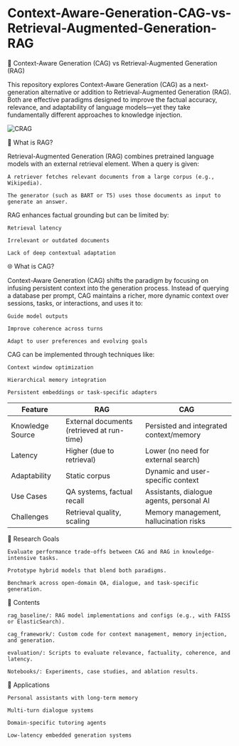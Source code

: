 # Context-Aware-Generation-CAG-vs-Retrieval-Augmented-Generation-RAG

📘 Context-Aware Generation (CAG) vs Retrieval-Augmented Generation (RAG)

This repository explores Context-Aware Generation (CAG) as a next-generation alternative or addition to Retrieval-Augmented Generation (RAG). Both are effective paradigms designed to improve the factual accuracy, relevance, and adaptability of language models—yet they take fundamentally different approaches to knowledge injection.

![CRAG](https://miro.medium.com/v2/resize:fit:1400/1*AEvSVDFW_4VjGTScH3n_Xg.png)

🧠 What is RAG?

Retrieval-Augmented Generation (RAG) combines pretrained language models with an external retrieval element. When a query is given:

    A retriever fetches relevant documents from a large corpus (e.g., Wikipedia).

    The generator (such as BART or T5) uses those documents as input to generate an answer.

RAG enhances factual grounding but can be limited by:

    Retrieval latency

    Irrelevant or outdated documents

    Lack of deep contextual adaptation

🌐 What is CAG?

Context-Aware Generation (CAG) shifts the paradigm by focusing on infusing persistent context into the generation process. Instead of querying a database per prompt, CAG maintains a richer, more dynamic context over sessions, tasks, or interactions, and uses it to:

    Guide model outputs

    Improve coherence across turns

    Adapt to user preferences and evolving goals

CAG can be implemented through techniques like:

    Context window optimization

    Hierarchical memory integration

    Persistent embeddings or task-specific adapters


| Feature          | RAG                                        | CAG                                      |
| ---------------- | ------------------------------------------ | ---------------------------------------- |
| Knowledge Source | External documents (retrieved at run-time) | Persisted and integrated context/memory  |
| Latency          | Higher (due to retrieval)                  | Lower (no need for external search)      |
| Adaptability     | Static corpus                              | Dynamic and user-specific context        |
| Use Cases        | QA systems, factual recall                 | Assistants, dialogue agents, personal AI |
| Challenges       | Retrieval quality, scaling                 | Memory management, hallucination risks   |


🔬 Research Goals

    Evaluate performance trade-offs between CAG and RAG in knowledge-intensive tasks.

    Prototype hybrid models that blend both paradigms.

    Benchmark across open-domain QA, dialogue, and task-specific generation.

📁 Contents

    rag_baseline/: RAG model implementations and configs (e.g., with FAISS or ElasticSearch).

    cag_framework/: Custom code for context management, memory injection, and generation.

    evaluation/: Scripts to evaluate relevance, factuality, coherence, and latency.

    Notebooks/: Experiments, case studies, and ablation results.

🚀 Applications

    Personal assistants with long-term memory

    Multi-turn dialogue systems

    Domain-specific tutoring agents

    Low-latency embedded generation systems
